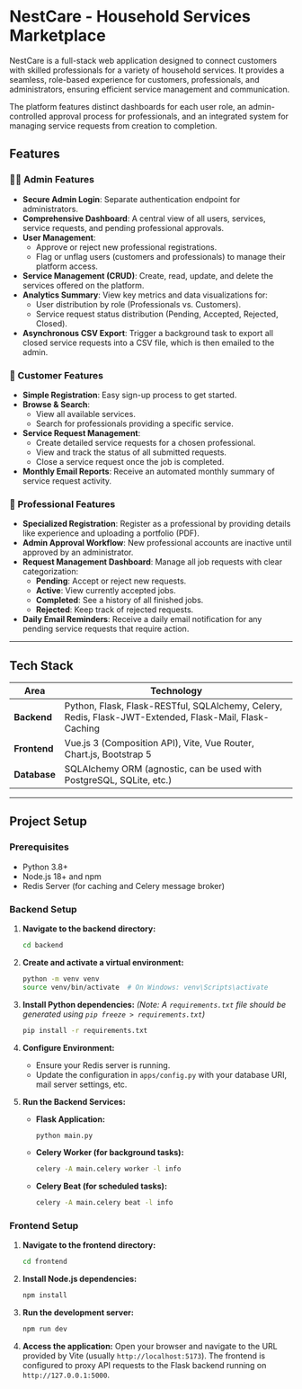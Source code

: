 # NestCare - Household Services Marketplace

NestCare is a full-stack web application designed to connect customers with skilled professionals for a variety of household services. It provides a seamless, role-based experience for customers, professionals, and administrators, ensuring efficient service management and communication.

The platform features distinct dashboards for each user role, an admin-controlled approval process for professionals, and an integrated system for managing service requests from creation to completion.

## Features

### 👨‍💼 Admin Features
- **Secure Admin Login**: Separate authentication endpoint for administrators.
- **Comprehensive Dashboard**: A central view of all users, services, service requests, and pending professional approvals.
- **User Management**:
  - Approve or reject new professional registrations.
  - Flag or unflag users (customers and professionals) to manage their platform access.
- **Service Management (CRUD)**: Create, read, update, and delete the services offered on the platform.
- **Analytics Summary**: View key metrics and data visualizations for:
  - User distribution by role (Professionals vs. Customers).
  - Service request status distribution (Pending, Accepted, Rejected, Closed).
- **Asynchronous CSV Export**: Trigger a background task to export all closed service requests into a CSV file, which is then emailed to the admin.

### 🙋 Customer Features
- **Simple Registration**: Easy sign-up process to get started.
- **Browse & Search**:
  - View all available services.
  - Search for professionals providing a specific service.
- **Service Request Management**:
  - Create detailed service requests for a chosen professional.
  - View and track the status of all submitted requests.
  - Close a service request once the job is completed.
- **Monthly Email Reports**: Receive an automated monthly summary of service request activity.

### 👷 Professional Features
- **Specialized Registration**: Register as a professional by providing details like experience and uploading a portfolio (PDF).
- **Admin Approval Workflow**: New professional accounts are inactive until approved by an administrator.
- **Request Management Dashboard**: Manage all job requests with clear categorization:
  - **Pending**: Accept or reject new requests.
  - **Active**: View currently accepted jobs.
  - **Completed**: See a history of all finished jobs.
  - **Rejected**: Keep track of rejected requests.
- **Daily Email Reminders**: Receive a daily email notification for any pending service requests that require action.

---

## Tech Stack

| Area         | Technology                                                                                             |
|--------------|--------------------------------------------------------------------------------------------------------|
| **Backend**  | Python, Flask, Flask-RESTful, SQLAlchemy, Celery, Redis, Flask-JWT-Extended, Flask-Mail, Flask-Caching |
| **Frontend** | Vue.js 3 (Composition API), Vite, Vue Router, Chart.js, Bootstrap 5                                    |
| **Database** | SQLAlchemy ORM (agnostic, can be used with PostgreSQL, SQLite, etc.)                                   |

---

## Project Setup

### Prerequisites
- Python 3.8+
- Node.js 18+ and npm
- Redis Server (for caching and Celery message broker)

### Backend Setup

1.  **Navigate to the backend directory:**
    ```sh
    cd backend
    ```

2.  **Create and activate a virtual environment:**
    ```sh
    python -m venv venv
    source venv/bin/activate  # On Windows: venv\Scripts\activate
    ```

3.  **Install Python dependencies:**
    *(Note: A `requirements.txt` file should be generated using `pip freeze > requirements.txt`)*
    ```sh
    pip install -r requirements.txt
    ```

4.  **Configure Environment:**
    - Ensure your Redis server is running.
    - Update the configuration in `apps/config.py` with your database URI, mail server settings, etc.

5.  **Run the Backend Services:**
    - **Flask Application:**
      ```sh
      python main.py
      ```
    - **Celery Worker (for background tasks):**
      ```sh
      celery -A main.celery worker -l info
      ```
    - **Celery Beat (for scheduled tasks):**
      ```sh
      celery -A main.celery beat -l info
      ```

### Frontend Setup

1.  **Navigate to the frontend directory:**
    ```sh
    cd frontend
    ```

2.  **Install Node.js dependencies:**
    ```sh
    npm install
    ```

3.  **Run the development server:**
    ```sh
    npm run dev
    ```

4.  **Access the application:**
    Open your browser and navigate to the URL provided by Vite (usually `http://localhost:5173`). The frontend is configured to proxy API requests to the Flask backend running on `http://127.0.0.1:5000`.
